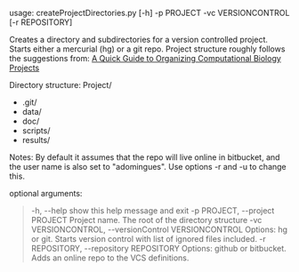 usage: createProjectDirectories.py [-h] -p PROJECT -vc VERSIONCONTROL
                               [-r REPOSITORY]

Creates a directory and subdirectories for a version controlled project.
Starts either a mercurial (hg) or a git repo.
Project structure roughly follows the suggestions from:
[A Quick Guide to Organizing Computational Biology Projects](http://dx.doi.org/10.1371/journal.pcbi.1000424)


Directory structure:
Project/
- .git/
- data/
- doc/
- scripts/
- results/

Notes:
By default it assumes that the repo will live online in bitbucket, and the user name is also set to "adomingues".  Use options -r and -u to change this.


optional arguments:
> -h, --help            show this help message and exit
> -p PROJECT, --project PROJECT
>                     Project name. The root of the directory structure
> -vc VERSIONCONTROL, --versionControl VERSIONCONTROL
>                     Options: hg or git. Starts version control with list
>                     of ignored files included.
> -r REPOSITORY, --repository REPOSITORY
>                     Options: github or bitbucket. Adds an online repo to
>                     the VCS definitions.
